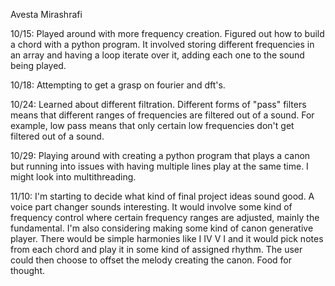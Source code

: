 Avesta Mirashrafi

10/15: Played around with more frequency creation. Figured out how to build a chord with a python program. It involved storing different frequencies in an array and having a loop iterate over it, adding each one to the sound being played. 

10/18: Attempting to get a grasp on fourier and dft's.

10/24: Learned about different filtration. Different forms of "pass" filters means 
that different ranges of frequencies are filtered out of a sound. For example, low pass means that only certain low frequencies
don't get filtered out of a sound.

10/29: Playing around with creating a python program that plays a canon but running into issues with having multiple lines 
play at the same time. I might look into multithreading.

11/10: I'm starting to decide what kind of final project ideas sound good. A voice part changer sounds interesting. It would 
involve some kind of frequency control where certain frequency ranges are adjusted, mainly the fundamental. I'm also considering
making some kind of canon generative player. There would be simple harmonies like I IV V I and it would pick notes from each chord
and play it in some kind of assigned rhythm. The user could then choose to offset the melody creating the canon. Food for thought.
